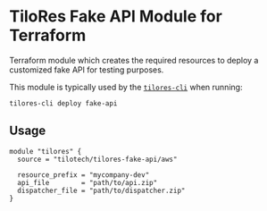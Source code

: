 # TiloRes Fake API Module for Terraform

Terraform module which creates the required resources to deploy a customized
fake API for testing purposes.

This module is typically used by the [`tilores-cli`](https://github.com/tilotech/tilores-cli) when running:

```
tilores-cli deploy fake-api
```

## Usage

```hcl
module "tilores" {
  source = "tilotech/tilores-fake-api/aws"

  resource_prefix = "mycompany-dev"
  api_file        = "path/to/api.zip"
  dispatcher_file = "path/to/dispatcher.zip"
}
```